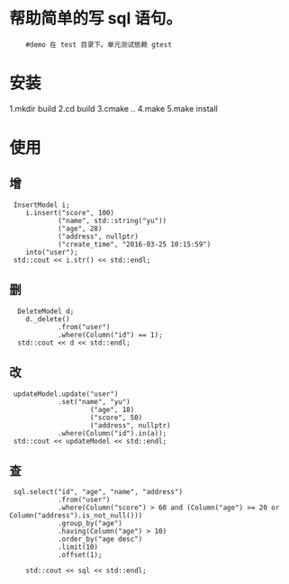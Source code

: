 # 帮助简单的写 sql 语句。
        #demo 在 test 目录下。单元测试依赖 gtest

# 安装
1.mkdir build
2.cd build
3.cmake ..
4.make
5.make install



# 使用

## 增
```
 InsertModel i;
    i.insert("score", 100)
            ("name", std::string("yu"))
            ("age", 28)
            ("address", nullptr)
            ("create_time", "2016-03-25 10:15:59")
    into("user");
 std::cout << i.str() << std::endl;
```

## 删
```
  DeleteModel d;
    d._delete()
            .from("user")
            .where(Column("id") == 1);
  std::cout << d << std::endl;
```

## 改
```
 updateModel.update("user")
            .set("name", "yu")
                    ("age", 18)
                    ("score", 50)
                    ("address", nullptr)
            .where(Column("id").in(a));
 std::cout << updateModel << std::endl;
```

## 查
```
 sql.select("id", "age", "name", "address")
            .from("user")
            .where(Column("score") > 60 and (Column("age") >= 20 or Column("address").is_not_null()))
            .group_by("age")
            .having(Column("age") > 10)
            .order_by("age desc")
            .limit(10)
            .offset(1);

    std::cout << sql << std::endl;
```

